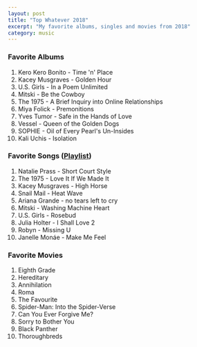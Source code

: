 ```yaml
---
layout: post
title: "Top Whatever 2018"
excerpt: "My favorite albums, singles and movies from 2018"
category: music
---
```


### Favorite Albums

1. Kero Kero Bonito - Time 'n' Place
1. Kacey Musgraves - Golden Hour
1. U.S. Girls - In a Poem Unlimited
1. Mitski - Be the Cowboy
1. The 1975 - A Brief Inquiry into Online Relationships
1. Miya Folick - Premonitions
1. Yves Tumor - Safe in the Hands of Love
1. Vessel - Queen of the Golden Dogs
1. SOPHIE - Oil of Every Pearl's Un-Insides
1. Kali Uchis - Isolation

### Favorite Songs (<a href="https://open.spotify.com/user/blrobin2/playlist/3p05o3CFnhr09OW3tHu20X" target="_blank" rel="noopener">Playlist</a>)

1. Natalie Prass - Short Court Style
1. The 1975 - Love It If We Made It
1. Kacey Musgraves - High Horse
1. Snail Mail - Heat Wave
1. Ariana Grande - no tears left to cry
1. Mitski - Washing Machine Heart
1. U.S. Girls - Rosebud
1. Julia Holter - I Shall Love 2
1. Robyn - Missing U
1. Janelle Monáe - Make Me Feel

### Favorite Movies

1. Eighth Grade
1. Hereditary
1. Annihilation
1. Roma
1. The Favourite
1. Spider-Man: Into the Spider-Verse
1. Can You Ever Forgive Me?
1. Sorry to Bother You
1. Black Panther
1. Thoroughbreds
